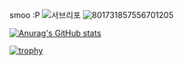 smoo :P
![서브리포](https://git.tros.lol)
![801731857556701205](https://user-images.githubusercontent.com/69005921/125444838-aa7de34b-63a1-407b-8fac-c48b703f78e3.gif)

[![Anurag's GitHub stats](https://github-readme-stats.vercel.app/api?username=tmddn3070)](https://github.com/anuraghazra/github-readme-stats)

[![trophy](https://github-profile-trophy.vercel.app/?username=tmddn3070)](https://github.com/ryo-ma/github-profile-trophy)
